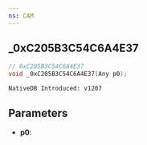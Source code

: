 ```yaml
---
ns: CAM
---
```

## _0xC205B3C54C6A4E37

```c
// 0xC205B3C54C6A4E37
void _0xC205B3C54C6A4E37(Any p0);
```

```
NativeDB Introduced: v1207
```

## Parameters
* **p0**:
